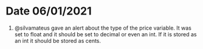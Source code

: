 # Date 06/01/2021

1. @silvamateus gave an alert about the type of the price variable. It was set to float and it should be set to decimal or even an int. If it is stored as an int it should be stored as cents.
